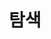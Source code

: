 ---
layout: default
title: 탐색
nav_order: 2
permalink: /docs/create_your_first_project/navigation
parent: 첫 번째 프로젝트 작성
grand_parent: Fusion 360에서 시작
---